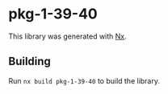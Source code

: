 # pkg-1-39-40

This library was generated with [Nx](https://nx.dev).

## Building

Run `nx build pkg-1-39-40` to build the library.
